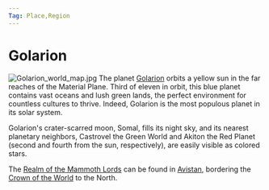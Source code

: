 ```yaml
---
Tag: Place,Region
---
```

# Golarion
![Golarion_world_map.jpg](Golarion_world_map.jpg)
The planet [Golarion](https://pathfinderwiki.com/wiki/Golarion) orbits a yellow sun in the far reaches of the Material Plane. Third of eleven in orbit, this blue planet contains vast oceans and lush green lands, the perfect environment for countless cultures to thrive. Indeed, Golarion is the most populous planet in its solar system.

Golarion's crater-scarred moon, Somal, fills its night sky, and its nearest planetary neighbors, Castrovel the Green World and Akiton the Red Planet (second and fourth from the sun, respectively), are easily visible as colored stars.

The [Realm of the Mammoth Lords](Realm-of-the-Mammoth-Lords) can be found in [Avistan](Avistan), bordering the [Crown of the World](Crown-of-the-World) to the North. 